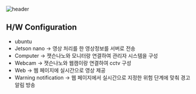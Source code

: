 ![header](https://capsule-render.vercel.app/api?type=waving&color=auto&height=300&section=header&text=Kaldap&fontSize=90&animation=fadeIn&descAlignY=51&descAlign=62)

## H/W Configuration
* ubuntu
* Jetson nano -> 영상 처리를 한 영상정보를 서버로 전송
* Computer -> 잿슨나노와 모니터랑 연결하여 관리자 시스템을 구성
* Webcam -> 잿슨나노와 웹캠이랑 연결하여 cctv 구성
* Web -> 웹 페이지에 실시간으로 영상 제공
* Warning notification -> 웹 페이지에서 실시간으로 지정한 위험 단계에 맞춰 경고 알림 방송




